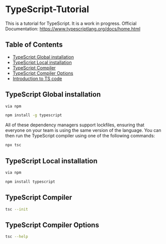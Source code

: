 # TypeScript-Tutorial

This is a tutorial for TypeScript. It is a work in progress.
Official Documentation: https://www.typescriptlang.org/docs/home.html

## Table of Contents

- [TypeScript Global installation](#typescript-global-installation)
- [TypeScript Local installation](#typescript-local-installation)
- [TypeScript Compiler](#typescript-compiler)
- [TypeScript Compiler Options](#typescript-compiler-options)
- [Introduction to TS code](01.%20Intro/)


## TypeScript Global installation

```bash
via npm

npm install -g typescript
```

All of these dependency managers support lockfiles, ensuring that everyone on your team is using the same version of the language. You can then run the TypeScript compiler using one of the following commands:

```bash
npx tsc
```

## TypeScript Local installation

```bash
via npm

npm install typescript
```

## TypeScript Compiler

```bash
tsc --init
```

## TypeScript Compiler Options

```bash
tsc --help
```



